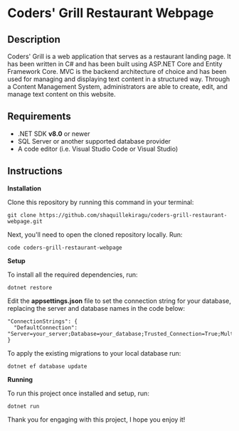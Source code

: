 # Coders' Grill Restaurant Webpage

## Description

Coders' Grill is a web application that serves as a restaurant landing page. It has been written in C# and has been built using ASP.NET Core and Entity Framework Core. MVC is the backend architecture of choice and has been used for managing and displaying text content in a structured way. Through a Content Management System, administrators are able to create, edit, and manage text content on this website.

## Requirements

- .NET SDK **v8.0** or newer
- SQL Server or another supported database provider
- A code editor (i.e. Visual Studio Code or Visual Studio)

## Instructions

**Installation**

Clone this repository by running this command in your terminal:

```
git clone https://github.com/shaquillekiragu/coders-grill-restaurant-webpage.git
```

Next, you'll need to open the cloned repository locally. Run:

```
code coders-grill-restaurant-webpage
```

**Setup**

To install all the required dependencies, run:

```
dotnet restore
```

Edit the **appsettings.json** file to set the connection string for your database, replacing the server and database names in the code below:

```
"ConnectionStrings": {
  "DefaultConnection": "Server=your_server;Database=your_database;Trusted_Connection=True;MultipleActiveResultSets=true;TrustServerCertificate=True"
}
```

To apply the existing migrations to your local database run:

```
dotnet ef database update
```

**Running**

To run this project once installed and setup, run:

```
dotnet run
```

Thank you for engaging with this project, I hope you enjoy it!
